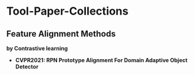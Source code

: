 # Tool-Paper-Collections
## Feature Alignment Methods
**by Contrastive learning**
- **CVPR2021: RPN Prototype Alignment For Domain Adaptive Object Detector**
